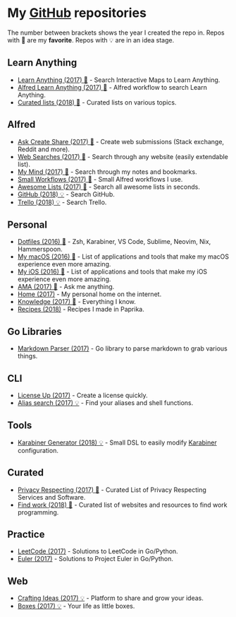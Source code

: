 # My [GitHub](https://github.com/nikitavoloboev) repositories
The number between brackets shows the year I created the repo in. Repos with 🌟 are my **favorite**. Repos with 💡 are in an idea stage.

## Learn Anything
- [Learn Anything (2017) 🌟](https://github.com/learn-anything/learn-anything) - Search Interactive Maps to Learn Anything.
- [Alfred Learn Anything (2017) 🌟](https://github.com/nikitavoloboev/alfred-learn-anything) - Alfred workflow to search Learn Anything.
- [Curated lists (2018) 🌟](https://github.com/learn-anything/curated-lists#readme) - Curated lists on various topics.

## Alfred
- [Ask Create Share (2017) 🌟](https://github.com/nikitavoloboev/alfred-ask-create-share) - Create web submissions (Stack exchange, Reddit and more).
- [Web Searches (2017) 🌟](https://github.com/nikitavoloboev/alfred-web-searches) - Search through any website (easily extendable list).
- [My Mind (2017) 🌟](https://github.com/nikitavoloboev/alfred-my-mind) - Search through my notes and bookmarks.
- [Small Workflows (2017) 🌟](https://github.com/nikitavoloboev/small-workflows) - Small Alfred workflows I use.
- [Awesome Lists (2017) 🌟](https://github.com/nikitavoloboev/alfred-awesome-lists) - Search all awesome lists in seconds.
- [GitHub (2018) 💡](https://github.com/nikitavoloboev/alfred-github-users) - Search GitHub.
- [Trello (2018) 💡](https://github.com/nikitavoloboev/alfred-trello) - Search Trello.

## Personal
- [Dotfiles (2016) 🌟](https://github.com/nikitavoloboev/dotfiles) - Zsh, Karabiner, VS Code, Sublime, Neovim, Nix, Hammerspoon.
- [My macOS (2016) 🌟](https://github.com/nikitavoloboev/my-mac-os#readme) - List of applications and tools that make my macOS experience even more amazing.
- [My iOS (2016) 🌟](https://github.com/nikitavoloboev/my-ios#readme) - List of applications and tools that make my iOS experience even more amazing.
- [AMA (2017) 🌟](https://github.com/nikitavoloboev/ama#readme) - Ask me anything.
- [Home (2017)](https://github.com/nikitavoloboev/nikitavoloboev.xyz) - My personal home on the internet.
- [Knowledge (2017) 🌟](https://github.com/nikitavoloboev/knowledge) - Everything I know.
- [Recipes (2018)](https://github.com/nikitavoloboev/recipes#readme) - Recipes I made in Paprika.

## Go Libraries
- [Markdown Parser (2017)](https://github.com/nikitavoloboev/markdown-parser) - Go library to parse markdown to grab various things.

## CLI
- [License Up (2017)](https://github.com/nikitavoloboev/license-up) - Create a license quickly.
- [Alias search (2017) 💡](https://github.com/nikitavoloboev/alias-search) - Find your aliases and shell functions.

## Tools
- [Karabiner Generator (2018) 💡](https://github.com/nikitavoloboev/karabiner-dsl) - Small DSL to easily modify [Karabiner](https://github.com/tekezo/Karabiner-Elements) configuration.

## Curated
- [Privacy Respecting (2017) 🌟](https://github.com/nikitavoloboev/privacy-respecting#readme) - Curated List of Privacy Respecting Services and Software.
- [Find work (2018) 🌟](https://github.com/nikitavoloboev/find-work#readme) - Curated list of websites and resources to find work programming.

## Practice
- [LeetCode (2017)](https://github.com/nikitavoloboev/leetcode) - Solutions to LeetCode in Go/Python.
- [Euler (2017)](https://github.com/nikitavoloboev/euler) - Solutions to Project Euler in Go/Python.

## Web
- [Crafting Ideas (2017) 💡](https://github.com/nikitavoloboev/crafting-ideas) - Platform to share and grow your ideas.
- [Boxes (2017) 💡](https://github.com/nikitavoloboev/boxes) - Your life as little boxes.